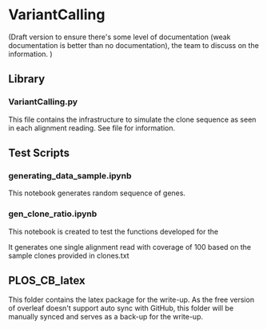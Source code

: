 # VariantCalling

(Draft version to ensure there's some level of documentation (weak documentation is better than no documentation), the team to discuss on the information. )

## Library
### VariantCalling.py
This file contains the infrastructure to simulate the clone sequence as seen in each alignment reading. See file for information.

## Test Scripts
### generating_data_sample.ipynb
This notebook generates random sequence of genes.

### gen_clone_ratio.ipynb
This notebook is created to test the functions developed for the 

It generates one single alignment read with coverage of 100 based on the sample clones provided in clones.txt

## PLOS_CB_latex
This folder contains the latex package for the write-up. As the free version of overleaf doesn't support auto sync with GitHub, this folder will be manually synced and serves as a back-up for the write-up.